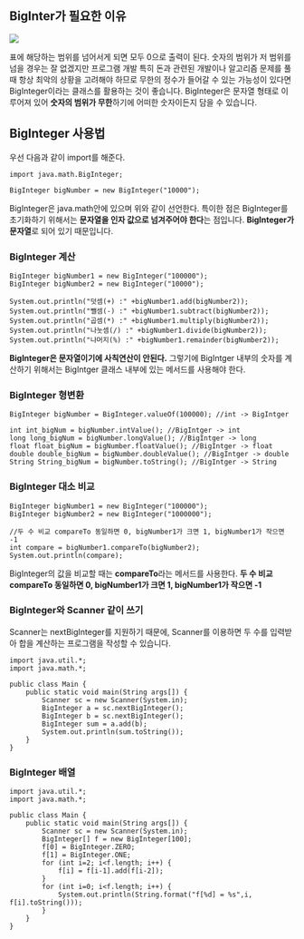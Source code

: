 ## BigInter가 필요한 이유

![](https://images.velog.io/images/disambur23/post/382de021-9236-4c8d-926b-b16ab0bae6f6/image.png)

 표에 해당하는 범위를 넘어서게 되면 모두 0으로 출력이 된다. 숫자의 범위가 저 범위를 넘을 경우는 잘 없겠지만 프로그램 개발 특히 돈과 관련된 개발이나 알고리즘 문제를 풀 때 항상 최악의 상황을 고려해야 하므로 무한의 정수가 들어갈 수 있는 가능성이 있다면 BigInteger이라는 클래스를 활용하는 것이 좋습니다. BigInteger은 문자열 형태로 이루어져 있어 **숫자의 범위가 무한**하기에 어떠한 숫자이든지 담을 수 있습니다.
 
 
##  BigInteger 사용법

우선 다음과 같이 import를 해준다.
```
import java.math.BigInteger;
```
```
BigInteger bigNumber = new BigInteger("10000");
```
BigInteger은 java.math안에 있으며 위와 같이 선언한다. 특이한 점은 BigInteger를 초기화하기 위해서는 **문자열을 인자 값으로 넘겨주어야 한다**는 점입니다. **BigInteger가 문자열**로 되어 있기 때문입니다.

### BigInteger 계산
```
BigInteger bigNumber1 = new BigInteger("100000");
BigInteger bigNumber2 = new BigInteger("10000");
		
System.out.println("덧셈(+) :" +bigNumber1.add(bigNumber2));
System.out.println("뺄셈(-) :" +bigNumber1.subtract(bigNumber2));
System.out.println("곱셈(*) :" +bigNumber1.multiply(bigNumber2));
System.out.println("나눗셈(/) :" +bigNumber1.divide(bigNumber2));
System.out.println("나머지(%) :" +bigNumber1.remainder(bigNumber2));
```
**BigInteger은 문자열이기에 사칙연산이 안된다.** 그렇기에 BigIntger 내부의 숫자를 계산하기 위해서는 BigIntger 클래스 내부에 있는 메서드를 사용해야 한다.


### BigInteger 형변환
```
BigInteger bigNumber = BigInteger.valueOf(100000); //int -> BigIntger

int int_bigNum = bigNumber.intValue(); //BigIntger -> int
long long_bigNum = bigNumber.longValue(); //BigIntger -> long
float float_bigNum = bigNumber.floatValue(); //BigIntger -> float
double double_bigNum = bigNumber.doubleValue(); //BigIntger -> double
String String_bigNum = bigNumber.toString(); //BigIntger -> String
```

### BigInteger 대소 비교
```
BigInteger bigNumber1 = new BigInteger("100000");
BigInteger bigNumber2 = new BigInteger("1000000");
		
//두 수 비교 compareTo 동일하면 0, bigNumber1가 크면 1, bigNumber1가 작으면 -1
int compare = bigNumber1.compareTo(bigNumber2);
System.out.println(compare);
```
BigInteger의 값을 비교할 때는 **compareTo**라는 메서드를 사용한다.
**두 수 비교 compareTo 동일하면 0, bigNumber1가 크면 1, bigNumber1가 작으면 -1**

### BigInteger와 Scanner 같이 쓰기
Scanner는 nextBigInteger를 지원하기 때문에, Scanner를 이용하면 두 수를 입력받아 합을 계산하는 프로그램을 작성할 수 있습니다.
```
import java.util.*;
import java.math.*;

public class Main {
    public static void main(String args[]) {
        Scanner sc = new Scanner(System.in);
        BigInteger a = sc.nextBigInteger();
        BigInteger b = sc.nextBigInteger();
        BigInteger sum = a.add(b);
        System.out.println(sum.toString());
    }
}
```

### BigInteger 배열
```
import java.util.*;
import java.math.*;

public class Main {
    public static void main(String args[]) {
        Scanner sc = new Scanner(System.in);
        BigInteger[] f = new BigInteger[100];
        f[0] = BigInteger.ZERO;
        f[1] = BigInteger.ONE;
        for (int i=2; i<f.length; i++) {
            f[i] = f[i-1].add(f[i-2]);
        }
        for (int i=0; i<f.length; i++) {
            System.out.println(String.format("f[%d] = %s",i, f[i].toString()));
        }
    }
}
```